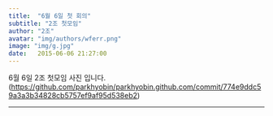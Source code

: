 ```yaml
---
title:  "6월 6일 첫 회의"
subtitle: "2조 첫모임"
author: "2조"
avatar: "img/authors/wferr.png"
image: "img/g.jpg"
date:   2015-06-06 21:27:00
---
```

6월 6일 2조 첫모임 사진 입니다.
(https://github.com/parkhyobin/parkhyobin.github.com/commit/774e9ddc59a3a3b34828cb5757ef9af95d538eb2)


-----
